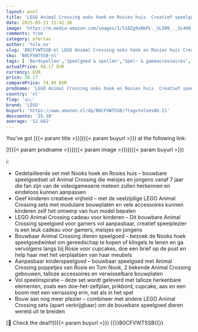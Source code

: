 ```yaml
---
layout: post
title: 'LEGO Animal Crossing ooks hoek en Rosies huis  Creatief speelgoed voor kinderen  Bouwpakket met 2 Poppetjes van Personages uit de Game  Leuk Cadeau voor Meisjes en Jongens van 7 jaar en ouder 77050'
date: 2025-05-21 11:42:36
image: 'https://m.media-amazon.com/images/I/510Zg9xNkPL._SL500_._SL400_.jpg'
comments: true
category: ofertas
author: 'tole.es'
slug: 'B0CFVWTSSB-nl LEGO Animal Crossing ooks hoek en Rosies huis Creatief...'
sku: 'B0CFVWTSSB-nl'
tags: [ 'Bordspellen','Speelgoed & spellen','Spel- & gameaccessoires','Tafelspellen','lego','🇳🇱', ]
actualPrice: 56.17 EUR
currency: EUR
price: 56.17
comparePrice: 74.99 EUR
prodname: 'LEGO Animal Crossing ooks hoek en Rosies huis  Creatief speelgoed voor kinderen  Bouwpakket met 2 Poppetjes van Personages uit de Game  Leuk Cadeau voor Meisjes en Jongens van 7 jaar en ouder 77050'
country: 'nl'
flag: '🇳🇱'
brand: 'LEGO'
buyurl: 'https://www.amazon.nl/dp/B0CFVWTSSB/?tag=tolees0b-21'
descuento: '25.10'
average: '52.662'
---
```


You've got [{{< param title >}}]({{< param buyurl >}}) at the following link:

[![{{< param prodname >}}]({{< param image >}})]({{< param buyurl >}})

ℹ️:

- Gedetailleerde set met Nooks hoek en Rosies huis – bouwbare speelgoedset uit Animal Crossing die meisjes en jongens vanaf 7 jaar die fan zijn van de videogameserie meteen zullen herkennen en eindeloos kunnen aanpassen
- Geef kinderen creatieve vrijheid – met de veelzijdige LEGO Animal Crossing sets met modulaire bouwplaten en vele accessoires kunnen kinderen zelf het ontwerp van hun model bepalen
- LEGO Animal Crossing cadeau voor kinderen – Dit bouwbare Animal Crossing speelgoed voor gamers vol aanpasbaar, creatief speelplezier is een leuk cadeau voor gamers, meisjes en jongens
- Bouwbaar Animal Crossing dieren speelgoed – bezoek de Nooks hoek speelgoedwinkel om gereedschap te kopen of klingels te lenen en ga vervolgens langs bij Rosie voor cupcakes, doe een brief op de post en help haar met het verplaatsen van haar meubels
- Aanpasbaar kinderspeelgoed – bouwbaar speelgoed met Animal Crossing poppetjes van Rosie en Tom Nook, 2 bekende Animal Crossing gebouwen, talloze accessoires en verwisselbare bouwplaten
- Vol speelinspiratie – deze set wordt geleverd met talloze herkenbare elementen, zoals een doe-het-zelfplan, prikbord, cupcake, aas en een boom met een verrassing erin, net als in het spel
- Bouw aan nog meer plezier – combineer met andere LEGO Animal Crossing sets (apart verkrijgbaar) om de bouwbare speelgoed dieren wereld uit te breiden

[🛒 Check the deal!!]({{< param buyurl >}})
{{<world>}}B0CFVWTSSB{{</world>}}
